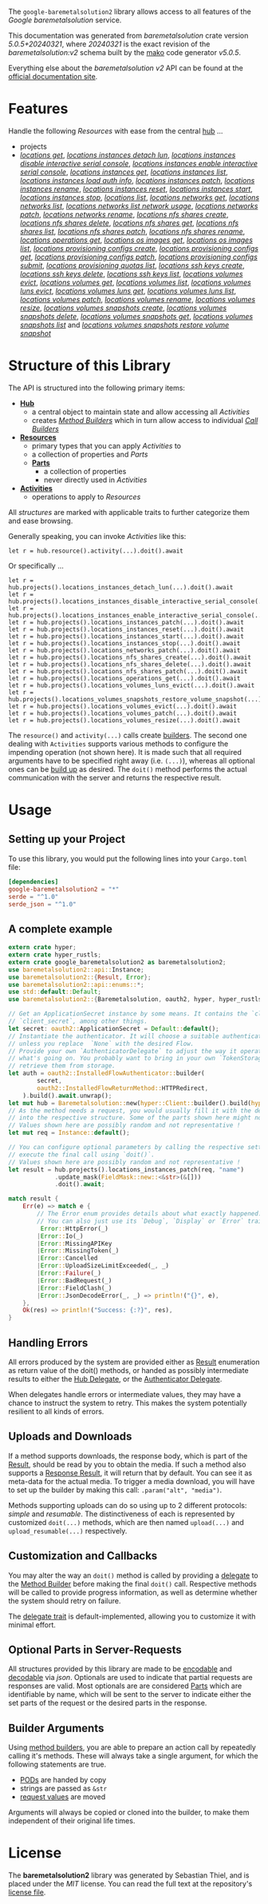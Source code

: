 <!---
DO NOT EDIT !
This file was generated automatically from 'src/generator/templates/api/README.md.mako'
DO NOT EDIT !
-->
The `google-baremetalsolution2` library allows access to all features of the *Google baremetalsolution* service.

This documentation was generated from *baremetalsolution* crate version *5.0.5+20240321*, where *20240321* is the exact revision of the *baremetalsolution:v2* schema built by the [mako](http://www.makotemplates.org/) code generator *v5.0.5*.

Everything else about the *baremetalsolution* *v2* API can be found at the
[official documentation site](https://cloud.google.com/bare-metal).
# Features

Handle the following *Resources* with ease from the central [hub](https://docs.rs/google-baremetalsolution2/5.0.5+20240321/google_baremetalsolution2/Baremetalsolution) ...

* projects
 * [*locations get*](https://docs.rs/google-baremetalsolution2/5.0.5+20240321/google_baremetalsolution2/api::ProjectLocationGetCall), [*locations instances detach lun*](https://docs.rs/google-baremetalsolution2/5.0.5+20240321/google_baremetalsolution2/api::ProjectLocationInstanceDetachLunCall), [*locations instances disable interactive serial console*](https://docs.rs/google-baremetalsolution2/5.0.5+20240321/google_baremetalsolution2/api::ProjectLocationInstanceDisableInteractiveSerialConsoleCall), [*locations instances enable interactive serial console*](https://docs.rs/google-baremetalsolution2/5.0.5+20240321/google_baremetalsolution2/api::ProjectLocationInstanceEnableInteractiveSerialConsoleCall), [*locations instances get*](https://docs.rs/google-baremetalsolution2/5.0.5+20240321/google_baremetalsolution2/api::ProjectLocationInstanceGetCall), [*locations instances list*](https://docs.rs/google-baremetalsolution2/5.0.5+20240321/google_baremetalsolution2/api::ProjectLocationInstanceListCall), [*locations instances load auth info*](https://docs.rs/google-baremetalsolution2/5.0.5+20240321/google_baremetalsolution2/api::ProjectLocationInstanceLoadAuthInfoCall), [*locations instances patch*](https://docs.rs/google-baremetalsolution2/5.0.5+20240321/google_baremetalsolution2/api::ProjectLocationInstancePatchCall), [*locations instances rename*](https://docs.rs/google-baremetalsolution2/5.0.5+20240321/google_baremetalsolution2/api::ProjectLocationInstanceRenameCall), [*locations instances reset*](https://docs.rs/google-baremetalsolution2/5.0.5+20240321/google_baremetalsolution2/api::ProjectLocationInstanceResetCall), [*locations instances start*](https://docs.rs/google-baremetalsolution2/5.0.5+20240321/google_baremetalsolution2/api::ProjectLocationInstanceStartCall), [*locations instances stop*](https://docs.rs/google-baremetalsolution2/5.0.5+20240321/google_baremetalsolution2/api::ProjectLocationInstanceStopCall), [*locations list*](https://docs.rs/google-baremetalsolution2/5.0.5+20240321/google_baremetalsolution2/api::ProjectLocationListCall), [*locations networks get*](https://docs.rs/google-baremetalsolution2/5.0.5+20240321/google_baremetalsolution2/api::ProjectLocationNetworkGetCall), [*locations networks list*](https://docs.rs/google-baremetalsolution2/5.0.5+20240321/google_baremetalsolution2/api::ProjectLocationNetworkListCall), [*locations networks list network usage*](https://docs.rs/google-baremetalsolution2/5.0.5+20240321/google_baremetalsolution2/api::ProjectLocationNetworkListNetworkUsageCall), [*locations networks patch*](https://docs.rs/google-baremetalsolution2/5.0.5+20240321/google_baremetalsolution2/api::ProjectLocationNetworkPatchCall), [*locations networks rename*](https://docs.rs/google-baremetalsolution2/5.0.5+20240321/google_baremetalsolution2/api::ProjectLocationNetworkRenameCall), [*locations nfs shares create*](https://docs.rs/google-baremetalsolution2/5.0.5+20240321/google_baremetalsolution2/api::ProjectLocationNfsShareCreateCall), [*locations nfs shares delete*](https://docs.rs/google-baremetalsolution2/5.0.5+20240321/google_baremetalsolution2/api::ProjectLocationNfsShareDeleteCall), [*locations nfs shares get*](https://docs.rs/google-baremetalsolution2/5.0.5+20240321/google_baremetalsolution2/api::ProjectLocationNfsShareGetCall), [*locations nfs shares list*](https://docs.rs/google-baremetalsolution2/5.0.5+20240321/google_baremetalsolution2/api::ProjectLocationNfsShareListCall), [*locations nfs shares patch*](https://docs.rs/google-baremetalsolution2/5.0.5+20240321/google_baremetalsolution2/api::ProjectLocationNfsSharePatchCall), [*locations nfs shares rename*](https://docs.rs/google-baremetalsolution2/5.0.5+20240321/google_baremetalsolution2/api::ProjectLocationNfsShareRenameCall), [*locations operations get*](https://docs.rs/google-baremetalsolution2/5.0.5+20240321/google_baremetalsolution2/api::ProjectLocationOperationGetCall), [*locations os images get*](https://docs.rs/google-baremetalsolution2/5.0.5+20240321/google_baremetalsolution2/api::ProjectLocationOsImageGetCall), [*locations os images list*](https://docs.rs/google-baremetalsolution2/5.0.5+20240321/google_baremetalsolution2/api::ProjectLocationOsImageListCall), [*locations provisioning configs create*](https://docs.rs/google-baremetalsolution2/5.0.5+20240321/google_baremetalsolution2/api::ProjectLocationProvisioningConfigCreateCall), [*locations provisioning configs get*](https://docs.rs/google-baremetalsolution2/5.0.5+20240321/google_baremetalsolution2/api::ProjectLocationProvisioningConfigGetCall), [*locations provisioning configs patch*](https://docs.rs/google-baremetalsolution2/5.0.5+20240321/google_baremetalsolution2/api::ProjectLocationProvisioningConfigPatchCall), [*locations provisioning configs submit*](https://docs.rs/google-baremetalsolution2/5.0.5+20240321/google_baremetalsolution2/api::ProjectLocationProvisioningConfigSubmitCall), [*locations provisioning quotas list*](https://docs.rs/google-baremetalsolution2/5.0.5+20240321/google_baremetalsolution2/api::ProjectLocationProvisioningQuotaListCall), [*locations ssh keys create*](https://docs.rs/google-baremetalsolution2/5.0.5+20240321/google_baremetalsolution2/api::ProjectLocationSshKeyCreateCall), [*locations ssh keys delete*](https://docs.rs/google-baremetalsolution2/5.0.5+20240321/google_baremetalsolution2/api::ProjectLocationSshKeyDeleteCall), [*locations ssh keys list*](https://docs.rs/google-baremetalsolution2/5.0.5+20240321/google_baremetalsolution2/api::ProjectLocationSshKeyListCall), [*locations volumes evict*](https://docs.rs/google-baremetalsolution2/5.0.5+20240321/google_baremetalsolution2/api::ProjectLocationVolumeEvictCall), [*locations volumes get*](https://docs.rs/google-baremetalsolution2/5.0.5+20240321/google_baremetalsolution2/api::ProjectLocationVolumeGetCall), [*locations volumes list*](https://docs.rs/google-baremetalsolution2/5.0.5+20240321/google_baremetalsolution2/api::ProjectLocationVolumeListCall), [*locations volumes luns evict*](https://docs.rs/google-baremetalsolution2/5.0.5+20240321/google_baremetalsolution2/api::ProjectLocationVolumeLunEvictCall), [*locations volumes luns get*](https://docs.rs/google-baremetalsolution2/5.0.5+20240321/google_baremetalsolution2/api::ProjectLocationVolumeLunGetCall), [*locations volumes luns list*](https://docs.rs/google-baremetalsolution2/5.0.5+20240321/google_baremetalsolution2/api::ProjectLocationVolumeLunListCall), [*locations volumes patch*](https://docs.rs/google-baremetalsolution2/5.0.5+20240321/google_baremetalsolution2/api::ProjectLocationVolumePatchCall), [*locations volumes rename*](https://docs.rs/google-baremetalsolution2/5.0.5+20240321/google_baremetalsolution2/api::ProjectLocationVolumeRenameCall), [*locations volumes resize*](https://docs.rs/google-baremetalsolution2/5.0.5+20240321/google_baremetalsolution2/api::ProjectLocationVolumeResizeCall), [*locations volumes snapshots create*](https://docs.rs/google-baremetalsolution2/5.0.5+20240321/google_baremetalsolution2/api::ProjectLocationVolumeSnapshotCreateCall), [*locations volumes snapshots delete*](https://docs.rs/google-baremetalsolution2/5.0.5+20240321/google_baremetalsolution2/api::ProjectLocationVolumeSnapshotDeleteCall), [*locations volumes snapshots get*](https://docs.rs/google-baremetalsolution2/5.0.5+20240321/google_baremetalsolution2/api::ProjectLocationVolumeSnapshotGetCall), [*locations volumes snapshots list*](https://docs.rs/google-baremetalsolution2/5.0.5+20240321/google_baremetalsolution2/api::ProjectLocationVolumeSnapshotListCall) and [*locations volumes snapshots restore volume snapshot*](https://docs.rs/google-baremetalsolution2/5.0.5+20240321/google_baremetalsolution2/api::ProjectLocationVolumeSnapshotRestoreVolumeSnapshotCall)




# Structure of this Library

The API is structured into the following primary items:

* **[Hub](https://docs.rs/google-baremetalsolution2/5.0.5+20240321/google_baremetalsolution2/Baremetalsolution)**
    * a central object to maintain state and allow accessing all *Activities*
    * creates [*Method Builders*](https://docs.rs/google-baremetalsolution2/5.0.5+20240321/google_baremetalsolution2/client::MethodsBuilder) which in turn
      allow access to individual [*Call Builders*](https://docs.rs/google-baremetalsolution2/5.0.5+20240321/google_baremetalsolution2/client::CallBuilder)
* **[Resources](https://docs.rs/google-baremetalsolution2/5.0.5+20240321/google_baremetalsolution2/client::Resource)**
    * primary types that you can apply *Activities* to
    * a collection of properties and *Parts*
    * **[Parts](https://docs.rs/google-baremetalsolution2/5.0.5+20240321/google_baremetalsolution2/client::Part)**
        * a collection of properties
        * never directly used in *Activities*
* **[Activities](https://docs.rs/google-baremetalsolution2/5.0.5+20240321/google_baremetalsolution2/client::CallBuilder)**
    * operations to apply to *Resources*

All *structures* are marked with applicable traits to further categorize them and ease browsing.

Generally speaking, you can invoke *Activities* like this:

```Rust,ignore
let r = hub.resource().activity(...).doit().await
```

Or specifically ...

```ignore
let r = hub.projects().locations_instances_detach_lun(...).doit().await
let r = hub.projects().locations_instances_disable_interactive_serial_console(...).doit().await
let r = hub.projects().locations_instances_enable_interactive_serial_console(...).doit().await
let r = hub.projects().locations_instances_patch(...).doit().await
let r = hub.projects().locations_instances_reset(...).doit().await
let r = hub.projects().locations_instances_start(...).doit().await
let r = hub.projects().locations_instances_stop(...).doit().await
let r = hub.projects().locations_networks_patch(...).doit().await
let r = hub.projects().locations_nfs_shares_create(...).doit().await
let r = hub.projects().locations_nfs_shares_delete(...).doit().await
let r = hub.projects().locations_nfs_shares_patch(...).doit().await
let r = hub.projects().locations_operations_get(...).doit().await
let r = hub.projects().locations_volumes_luns_evict(...).doit().await
let r = hub.projects().locations_volumes_snapshots_restore_volume_snapshot(...).doit().await
let r = hub.projects().locations_volumes_evict(...).doit().await
let r = hub.projects().locations_volumes_patch(...).doit().await
let r = hub.projects().locations_volumes_resize(...).doit().await
```

The `resource()` and `activity(...)` calls create [builders][builder-pattern]. The second one dealing with `Activities`
supports various methods to configure the impending operation (not shown here). It is made such that all required arguments have to be
specified right away (i.e. `(...)`), whereas all optional ones can be [build up][builder-pattern] as desired.
The `doit()` method performs the actual communication with the server and returns the respective result.

# Usage

## Setting up your Project

To use this library, you would put the following lines into your `Cargo.toml` file:

```toml
[dependencies]
google-baremetalsolution2 = "*"
serde = "^1.0"
serde_json = "^1.0"
```

## A complete example

```Rust
extern crate hyper;
extern crate hyper_rustls;
extern crate google_baremetalsolution2 as baremetalsolution2;
use baremetalsolution2::api::Instance;
use baremetalsolution2::{Result, Error};
use baremetalsolution2::api::enums::*;
use std::default::Default;
use baremetalsolution2::{Baremetalsolution, oauth2, hyper, hyper_rustls, chrono, FieldMask};

// Get an ApplicationSecret instance by some means. It contains the `client_id` and
// `client_secret`, among other things.
let secret: oauth2::ApplicationSecret = Default::default();
// Instantiate the authenticator. It will choose a suitable authentication flow for you,
// unless you replace  `None` with the desired Flow.
// Provide your own `AuthenticatorDelegate` to adjust the way it operates and get feedback about
// what's going on. You probably want to bring in your own `TokenStorage` to persist tokens and
// retrieve them from storage.
let auth = oauth2::InstalledFlowAuthenticator::builder(
        secret,
        oauth2::InstalledFlowReturnMethod::HTTPRedirect,
    ).build().await.unwrap();
let mut hub = Baremetalsolution::new(hyper::Client::builder().build(hyper_rustls::HttpsConnectorBuilder::new().with_native_roots().unwrap().https_or_http().enable_http1().build()), auth);
// As the method needs a request, you would usually fill it with the desired information
// into the respective structure. Some of the parts shown here might not be applicable !
// Values shown here are possibly random and not representative !
let mut req = Instance::default();

// You can configure optional parameters by calling the respective setters at will, and
// execute the final call using `doit()`.
// Values shown here are possibly random and not representative !
let result = hub.projects().locations_instances_patch(req, "name")
             .update_mask(FieldMask::new::<&str>(&[]))
             .doit().await;

match result {
    Err(e) => match e {
        // The Error enum provides details about what exactly happened.
        // You can also just use its `Debug`, `Display` or `Error` traits
         Error::HttpError(_)
        |Error::Io(_)
        |Error::MissingAPIKey
        |Error::MissingToken(_)
        |Error::Cancelled
        |Error::UploadSizeLimitExceeded(_, _)
        |Error::Failure(_)
        |Error::BadRequest(_)
        |Error::FieldClash(_)
        |Error::JsonDecodeError(_, _) => println!("{}", e),
    },
    Ok(res) => println!("Success: {:?}", res),
}

```
## Handling Errors

All errors produced by the system are provided either as [Result](https://docs.rs/google-baremetalsolution2/5.0.5+20240321/google_baremetalsolution2/client::Result) enumeration as return value of
the doit() methods, or handed as possibly intermediate results to either the
[Hub Delegate](https://docs.rs/google-baremetalsolution2/5.0.5+20240321/google_baremetalsolution2/client::Delegate), or the [Authenticator Delegate](https://docs.rs/yup-oauth2/*/yup_oauth2/trait.AuthenticatorDelegate.html).

When delegates handle errors or intermediate values, they may have a chance to instruct the system to retry. This
makes the system potentially resilient to all kinds of errors.

## Uploads and Downloads
If a method supports downloads, the response body, which is part of the [Result](https://docs.rs/google-baremetalsolution2/5.0.5+20240321/google_baremetalsolution2/client::Result), should be
read by you to obtain the media.
If such a method also supports a [Response Result](https://docs.rs/google-baremetalsolution2/5.0.5+20240321/google_baremetalsolution2/client::ResponseResult), it will return that by default.
You can see it as meta-data for the actual media. To trigger a media download, you will have to set up the builder by making
this call: `.param("alt", "media")`.

Methods supporting uploads can do so using up to 2 different protocols:
*simple* and *resumable*. The distinctiveness of each is represented by customized
`doit(...)` methods, which are then named `upload(...)` and `upload_resumable(...)` respectively.

## Customization and Callbacks

You may alter the way an `doit()` method is called by providing a [delegate](https://docs.rs/google-baremetalsolution2/5.0.5+20240321/google_baremetalsolution2/client::Delegate) to the
[Method Builder](https://docs.rs/google-baremetalsolution2/5.0.5+20240321/google_baremetalsolution2/client::CallBuilder) before making the final `doit()` call.
Respective methods will be called to provide progress information, as well as determine whether the system should
retry on failure.

The [delegate trait](https://docs.rs/google-baremetalsolution2/5.0.5+20240321/google_baremetalsolution2/client::Delegate) is default-implemented, allowing you to customize it with minimal effort.

## Optional Parts in Server-Requests

All structures provided by this library are made to be [encodable](https://docs.rs/google-baremetalsolution2/5.0.5+20240321/google_baremetalsolution2/client::RequestValue) and
[decodable](https://docs.rs/google-baremetalsolution2/5.0.5+20240321/google_baremetalsolution2/client::ResponseResult) via *json*. Optionals are used to indicate that partial requests are responses
are valid.
Most optionals are are considered [Parts](https://docs.rs/google-baremetalsolution2/5.0.5+20240321/google_baremetalsolution2/client::Part) which are identifiable by name, which will be sent to
the server to indicate either the set parts of the request or the desired parts in the response.

## Builder Arguments

Using [method builders](https://docs.rs/google-baremetalsolution2/5.0.5+20240321/google_baremetalsolution2/client::CallBuilder), you are able to prepare an action call by repeatedly calling it's methods.
These will always take a single argument, for which the following statements are true.

* [PODs][wiki-pod] are handed by copy
* strings are passed as `&str`
* [request values](https://docs.rs/google-baremetalsolution2/5.0.5+20240321/google_baremetalsolution2/client::RequestValue) are moved

Arguments will always be copied or cloned into the builder, to make them independent of their original life times.

[wiki-pod]: http://en.wikipedia.org/wiki/Plain_old_data_structure
[builder-pattern]: http://en.wikipedia.org/wiki/Builder_pattern
[google-go-api]: https://github.com/google/google-api-go-client

# License
The **baremetalsolution2** library was generated by Sebastian Thiel, and is placed
under the *MIT* license.
You can read the full text at the repository's [license file][repo-license].

[repo-license]: https://github.com/Byron/google-apis-rsblob/main/LICENSE.md

